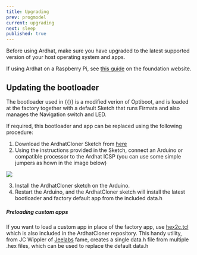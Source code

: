 ```yaml
---
title: Upgrading
prev: progmodel
current: upgrading
next: sleep
published: true
---
```



Before using Ardhat, make sure you have upgraded to the latest supported version of your host operating system and apps.

If using Ardhat on a Raspberry Pi, see [this guide](https://www.raspberrypi.org/documentation/raspbian/updating.md) on the foundation website.

## Updating the bootloader

The bootloader used in {{<ardhat>}} is a modified verion of Optiboot, and is loaded at the factory together with a default Sketch that runs Firmata and also manages the Navigation switch and LED.

If required, this bootloader and app can be replaced using the following procedure:

1. Download the ArdhatCloner Sketch from [here](https://github.com/Ardhat/ArdhatCloner)
2. Using the instructions provided in the Sketch, connect an Arduino or compatible processor to the Ardhat ICSP (you can use some simple jumpers as hown in the image below)

<img align="center" src="/media/ArdhatProg.jpg">


3. Install the ArdhatCloner sketch on the Arduino.
4. Restart the Arduino, and the ArdhatCloner sketch will install the latest bootloader and factory default app from the included data.h


<div class="note">
  <h5>Preloading custom apps</h5>
  <p>If you want to load a custom app in place of the factory app, use <a href="https://github.com/jcw/jeelib/blob/master/examples/Ports/isp_prepare/hex2c.tcl">hex2c.tcl</a> which is also included in the ArdhatCloner repository. This handy utility, from JC Wippler of <a href="http://jeelabs.org/">Jeelabs</a> fame, creates a single data.h file from multiple .hex files, which can be used to replace the default data.h</p>
</div>




